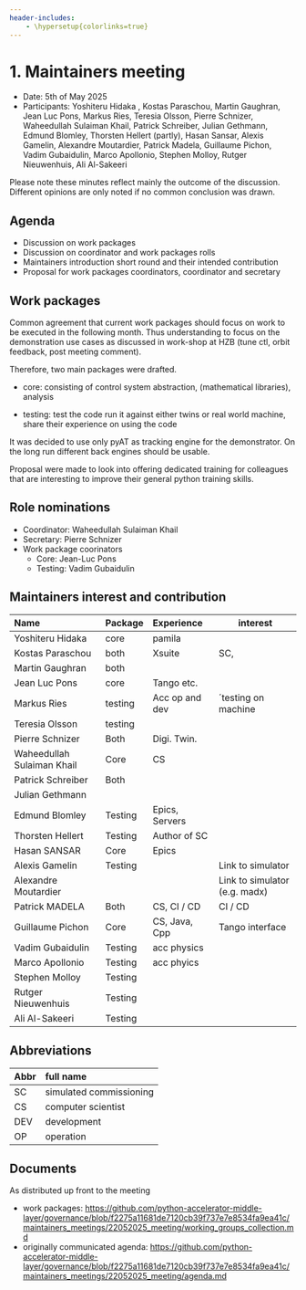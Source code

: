 ```yaml
---
header-includes:
    - \hypersetup{colorlinks=true}
---
```


# 1. Maintainers meeting

* Date: 5th of May 2025
* Participants:
 Yoshiteru Hidaka ,
 Kostas Paraschou,
 Martin Gaughran,
 Jean Luc Pons,
 Markus Ries,
 Teresia Olsson,
 Pierre Schnizer,
 Waheedullah Sulaiman Khail,
 Patrick Schreiber,
 Julian Gethmann,
 Edmund Blomley,
 Thorsten Hellert (partly),
 Hasan Sansar,
 Alexis Gamelin,
 Alexandre Moutardier,
 Patrick Madela,
 Guillaume Pichon,
 Vadim Gubaidulin,
 Marco Apollonio,
 Stephen Molloy,
 Rutger Nieuwenhuis,
 Ali Al-Sakeeri








Please note these minutes reflect mainly
the outcome of the discussion.
Different opinions are only noted if no common
conclusion was drawn.


## Agenda

* Discussion on work packages
* Discussion on coordinator and work packages
  rolls
* Maintainers introduction short round and their
  intended contribution
* Proposal for work packages coordinators,
  coordinator and secretary

## Work packages

Common agreement that current work packages should focus
on work to be executed in the following month. Thus understanding
to focus on the demonstration use cases as discussed in work-shop
at HZB (tune ctl, orbit feedback, post meeting comment).

Therefore, two main packages were drafted.

* core: consisting of
        control system abstraction,
        (mathematical libraries),
        analysis

* testing:
     test the code run it against either twins or real world machine,
     share their experience on using the code

It was decided to use only pyAT as tracking engine for the demonstrator.
On the long run different back engines should be usable.

Proposal were made to look into offering dedicated training
for colleagues that are interesting to improve
their general python training skills.


## Role nominations

* Coordinator: Waheedullah Sulaiman Khail
* Secretary: Pierre Schnizer
* Work package coorinators
  * Core: Jean-Luc Pons
  * Testing: Vadim Gubaidulin


## Maintainers interest and contribution

| Name                        | Package | Experience     | interest                      |
|:----------------------------|:--------|:---------------|-------------------------------|
| Yoshiteru Hidaka            | core    | pamila         |                               |
| Kostas Paraschou            | both    | Xsuite         | SC,                           |
| Martin Gaughran             | both    |                |                               |
| Jean Luc Pons               | core    | Tango etc.     |                               |
| Markus Ries                 | testing | Acc op and dev | ´testing on machine           |
| Teresia Olsson              | testing |                |                               |
| Pierre Schnizer             | Both    | Digi. Twin.    |                               |
| Waheedullah Sulaiman Khail  | Core    | CS             |                               |
| Patrick Schreiber           | Both    |                |                               |
| Julian Gethmann             |         |                |                               |
| Edmund Blomley              | Testing | Epics, Servers |                               |
| Thorsten Hellert            | Testing | Author of SC   |                               |
| Hasan SANSAR                | Core    | Epics          |                               |
| Alexis Gamelin              | Testing |                | Link to simulator             |
| Alexandre Moutardier        |         |                | Link to simulator (e.g. madx) |
| Patrick MADELA              | Both    | CS, CI / CD    | CI / CD                       |
| Guillaume Pichon            | Core    | CS, Java, Cpp  | Tango interface               |
| Vadim Gubaidulin            | Testing | acc physics    |                               |
| Marco Apollonio             | Testing | acc phyics     |                               |
| Stephen Molloy              | Testing |                |                               |
| Rutger Nieuwenhuis          | Testing |                |                               |
| Ali Al-Sakeeri              | Testing |                |                               |



## Abbreviations

| Abbr | full name               |
| :----|:------------------------|
| SC   | simulated commissioning |
| CS   | computer scientist |
| DEV   |development  |
| OP   |operation  |

## Documents

As distributed up front to the meeting

* work packages: https://github.com/python-accelerator-middle-layer/governance/blob/f2275a11681de7120cb39f737e7e8534fa9ea41c/maintainers_meetings/22052025_meeting/working_groups_collection.md
* originally communicated agenda: https://github.com/python-accelerator-middle-layer/governance/blob/f2275a11681de7120cb39f737e7e8534fa9ea41c/maintainers_meetings/22052025_meeting/agenda.md
